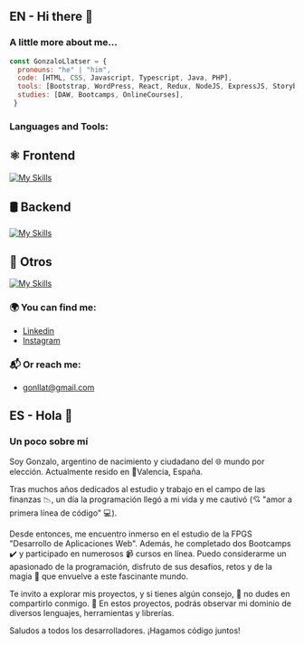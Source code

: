## EN - Hi there 👋

### A little more about me...  

```javascript
const GonzaloLlatser = {
  pronouns: "he" | "him",
  code: [HTML, CSS, Javascript, Typescript, Java, PHP],
  tools: [Bootstrap, WordPress, React, Redux, NodeJS, ExpressJS, Storybook, Styled-Components, MongoDB, APIs, Fetch, Docker, more],
  studies: [DAW, Bootcamps, OnlineCourses],
 }
```

<h3 align="left">Languages and Tools:</h3>

## ⚛️ Frontend
[![My Skills](https://skillicons.dev/icons?i=html,css,javascript,bootstrap,react,redux,figma,angular,sass,vue,wordpress)](https://skillicons.dev)

## 🛢 Backend
[![My Skills](https://skillicons.dev/icons?i=php,java,symfony,laravel,mysql,sqlite,sequelize,nodejs,express,mongo)](https://skillicons.dev)

## 🚀 Otros
[![My Skills](https://skillicons.dev/icons?i=git,github,docker,postman)](https://skillicons.dev)


### 🌍 You can find me:
- [Linkedin](https://www.linkedin.com/in/gonzalo-llatser-acuña/)
- [Instagram](https://www.instagram.com/g.llatser/)

### 📬 Or reach me: 
- gonllat@gmail.com

## ES - Hola 👋

### Un poco sobre mí

Soy Gonzalo, argentino de nacimiento y ciudadano del 🌐 mundo por elección. Actualmente resido en 📍Valencia, España.

Tras muchos años dedicados al estudio y trabajo en el campo de las finanzas 📉, un día la programación llegó a mi vida y me cautivó (💘 "amor a primera línea de código" 💻).

Desde entonces, me encuentro inmerso en el estudio de la FPGS "Desarrollo de Aplicaciones Web". Además, he completado dos Bootcamps ✔️ y participado en numerosos 📹 cursos en línea. Puedo considerarme un apasionado de la programación, disfruto de sus desafíos, retos y de la magia 🌈 que envuelve a este fascinante mundo.

Te invito a explorar mis proyectos, y si tienes algún consejo, 💯 no dudes en compartirlo conmigo. 🚀 En estos proyectos, podrás observar mi dominio de diversos lenguajes, herramientas y librerías.

Saludos a todos los desarrolladores. ¡Hagamos código juntos!




